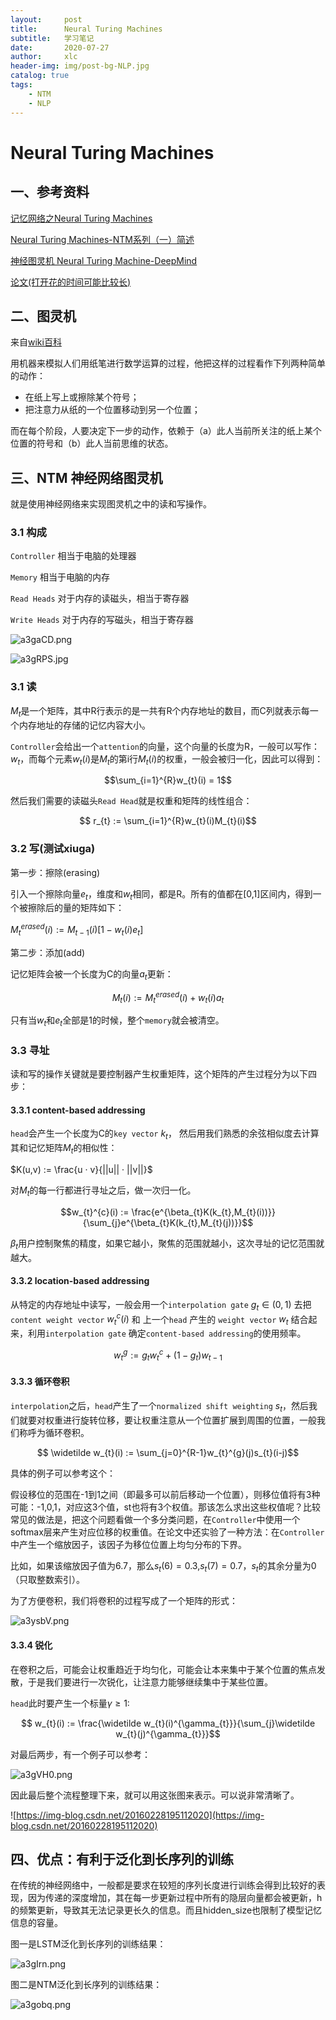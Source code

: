 ```yaml
---
layout:     post
title:      Neural Turing Machines
subtitle:   学习笔记
date:       2020-07-27
author:     xlc
header-img: img/post-bg-NLP.jpg
catalog: true
tags:
    - NTM
    - NLP
---
```


# Neural Turing Machines

## 一、参考资料

[记忆网络之Neural Turing Machines](https://zhuanlan.zhihu.com/p/30383994)

[Neural Turing Machines-NTM系列（一）简述](https://blog.csdn.net/rtygbwwwerr/article/details/50548311)

[神经图灵机 Neural Turing Machine-DeepMind](https://www.jianshu.com/p/94dabe29a43b)

[论文(打开花的时间可能比较长)](http://arxiv.org/abs/1410.5401)

## 二、图灵机

来自[wiki百科](https://zh.wikipedia.org/wiki/%E5%9B%BE%E7%81%B5%E6%9C%BA)

用机器来模拟人们用纸笔进行数学运算的过程，他把这样的过程看作下列两种简单的动作：

* 在纸上写上或擦除某个符号；
* 把注意力从纸的一个位置移动到另一个位置；

而在每个阶段，人要决定下一步的动作，依赖于（a）此人当前所关注的纸上某个位置的符号和（b）此人当前思维的状态。

## 三、NTM 神经网络图灵机

就是使用神经网络来实现图灵机之中的读和写操作。

### 3.1 构成

`Controller` 相当于电脑的处理器

`Memory` 相当于电脑的内存

`Read Heads` 对于内存的读磁头，相当于寄存器

`Write Heads` 对于内存的写磁头，相当于寄存器

![a3gaCD.png](https://s1.ax1x.com/2020/08/01/a3gaCD.png)

![a3gRPS.jpg](https://s1.ax1x.com/2020/08/01/a3gRPS.jpg)

### 3.1 读

$M_{t}$是一个矩阵，其中R行表示的是一共有R个内存地址的数目，而C列就表示每一个内存地址的存储的记忆内容大小。

`Controller`会给出一个`attention`的向量，这个向量的长度为R，一般可以写作：$w_{t}$，而每个元素$w_{t}(i)$是$M_{t}$的第i行$M_{t}(i)$的权重，一般会被归一化，因此可以得到：

$$\sum_{i=1}^{R}w_{t}(i) = 1$$

然后我们需要的读磁头`Read Head`就是权重和矩阵的线性组合：

$$ r_{t} := \sum_{i=1}^{R}w_{t}(i)M_{t}(i)$$

### 3.2 写(测试xiuga)

第一步：擦除(erasing)

引入一个擦除向量$e_{t}$，维度和$w_{t}$相同，都是R。所有的值都在[0,1]区间内，得到一个被擦除后的量的矩阵如下：

$M_{t}^{erased}(i):= M_{t-1}(i)[1-w_{t}(i)e_{t}]$


第二步：添加(add)

记忆矩阵会被一个长度为C的向量$a_{t}$更新：

$$ M_{t}(i):= M_{t}^{erased}(i) + w_{t}(i)a_{t}$$


只有当$w_{t}$和$e_{t}$全部是1的时候，整个`memory`就会被清空。

### 3.3 寻址

读和写的操作关键就是要控制器产生权重矩阵，这个矩阵的产生过程分为以下四步：

#### 3.3.1 content-based addressing

`head`会产生一个长度为C的`key vector` $k_{t}$， 然后用我们熟悉的余弦相似度去计算其和记忆矩阵$M_{t}$的相似性：

$K(u,v) := \frac{u · v}{||u|| · ||v||}$

对$M_{t}$的每一行都进行寻址之后，做一次归一化。

$$w_{t}^{c}(i) := \frac{e^{\beta_{t}K(k_{t},M_{t}(i))}}{\sum_{j}e^{\beta_{t}K(k_{t},M_{t}(j))}}$$

$\beta_{t}$用户控制聚焦的精度，如果它越小，聚焦的范围就越小，这次寻址的记忆范围就越大。

#### 3.3.2 location-based addressing

从特定的内存地址中读写，一般会用一个`interpolation gate` $g_{t} \in (0,1)$ 去把`content weight vector` $w_{t}^{c}(i)$ 和 上一个`head` 产生的 `weight vector` $w_{t}$ 结合起来，利用`interpolation gate` 确定`content-based addressing`的使用频率。

$$w_{t}^{g} := g_{t}w_{t}^{c} + (1 - g_{t})w_{t-1}$$

#### 3.3.3 循环卷积

`interpolation`之后，`head`产生了一个`normalized shift weighting` $s_{t}$，然后我们就要对权重进行旋转位移，要让权重注意从一个位置扩展到周围的位置，一般我们称呼为循环卷积。

$$ \widetilde w_{t}(i) := \sum_{j=0}^{R-1}w_{t}^{g}(j)s_{t}(i-j)$$

具体的例子可以参考这个：

假设移位的范围在-1到1之间（即最多可以前后移动一个位置），则移位值将有3种可能：-1,0,1，对应这3个值，st也将有3个权值。那该怎么求出这些权值呢？比较常见的做法是，把这个问题看做一个多分类问题，在`Controller`中使用一个softmax层来产生对应位移的权重值。在论文中还实验了一种方法：在`Controller`中产生一个缩放因子，该因子为移位位置上均匀分布的下界。

比如，如果该缩放因子值为6.7，那么$s_{t}(6)=0.3$,$s_{t}(7)=0.7$，$s_{t}$的其余分量为0（只取整数索引）。

为了方便卷积，我们将卷积的过程写成了一个矩阵的形式：

![a3ysbV.png](https://s1.ax1x.com/2020/08/01/a3ysbV.png)

#### 3.3.4 锐化

在卷积之后，可能会让权重趋近于均匀化，可能会让本来集中于某个位置的焦点发散，于是我们要进行一次锐化，让注意力能够继续集中于某些位置。

`head`此时要产生一个标量$\gamma \ge 1$:

$$ w_{t}(i) := \frac{\widetilde w_{t}(i)^{\gamma_{t}}}{\sum_{j}\widetilde w_{t}(j)^{\gamma_{t}}}$$

对最后两步，有一个例子可以参考：

![a3gVH0.png](https://s1.ax1x.com/2020/08/01/a3gVH0.png)

因此最后整个流程整理下来，就可以用这张图来表示。可以说非常清晰了。

![https://img-blog.csdn.net/20160228195112020](https://img-blog.csdn.net/20160228195112020)

## 四、优点：有利于泛化到长序列的训练

在传统的神经网络中，一般都是要求在较短的序列长度进行训练会得到比较好的表现，因为传递的深度增加，其在每一步更新过程中所有的隐层向量都会被更新，h的频繁更新，导致其无法记录更长久的信息。而且hidden_size也限制了模型记忆信息的容量。

图一是LSTM泛化到长序列的训练结果：

![a3gIrn.png](https://s1.ax1x.com/2020/08/01/a3gIrn.png)

图二是NTM泛化到长序列的训练结果：

![a3gobq.png](https://s1.ax1x.com/2020/08/01/a3gobq.png)
